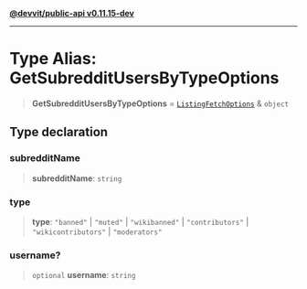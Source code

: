[**@devvit/public-api v0.11.15-dev**](../../README.md)

---

# Type Alias: GetSubredditUsersByTypeOptions

> **GetSubredditUsersByTypeOptions** = [`ListingFetchOptions`](ListingFetchOptions.md) & `object`

## Type declaration

### subredditName

> **subredditName**: `string`

### type

> **type**: `"banned"` \| `"muted"` \| `"wikibanned"` \| `"contributors"` \| `"wikicontributors"` \| `"moderators"`

### username?

> `optional` **username**: `string`
